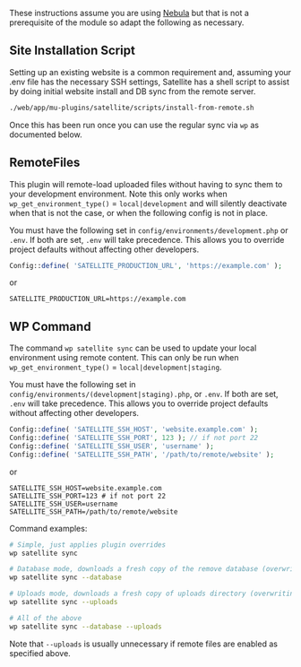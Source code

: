 These instructions assume you are using [Nebula](https://github.com/eighteen73/nebula) but that is not a prerequisite of the module so adapt the following as necessary.

## Site Installation Script

Setting up an existing website is a common requirement and, assuming your .env file has the necessary SSH settings, Satellite has a shell script to assist by doing initial website install and DB sync from the remote server.

```bash
./web/app/mu-plugins/satellite/scripts/install-from-remote.sh
```

Once this has been run once you can use the regular sync via `wp` as documented below.

## RemoteFiles

This plugin will remote-load uploaded files without having to sync them to your development environment. Note this only works when `wp_get_environment_type()` = `local|development` and will silently deactivate when that is not the case, or when the following config is not in place.

You must have the following set in `config/environments/development.php` or `.env`. If both are set, `.env` will take precedence. This allows you to override project defaults without affecting other developers.

```php
Config::define( 'SATELLITE_PRODUCTION_URL', 'https://example.com' );
```

or

```dotenv
SATELLITE_PRODUCTION_URL=https://example.com
```

## WP Command

The command `wp satellite sync` can be used to update your local environment using remote content. This can only be run when `wp_get_environment_type()` = `local|development|staging`.

You must have the following set in `config/environments/(development|staging).php`, or `.env`. If both are set, `.env` will take precedence. This allows you to override project defaults without affecting other developers.

```php
Config::define( 'SATELLITE_SSH_HOST', 'website.example.com' );
Config::define( 'SATELLITE_SSH_PORT', 123 ); // if not port 22
Config::define( 'SATELLITE_SSH_USER', 'username' );
Config::define( 'SATELLITE_SSH_PATH', '/path/to/remote/website' );
```

or

```dotenv
SATELLITE_SSH_HOST=website.example.com
SATELLITE_SSH_PORT=123 # if not port 22
SATELLITE_SSH_USER=username
SATELLITE_SSH_PATH=/path/to/remote/website
```

Command examples:

```bash
# Simple, just applies plugin overrides
wp satellite sync

# Database mode, downloads a fresh copy of the remove database (overwriting all local data) and applies plugin overrides
wp satellite sync --database

# Uploads mode, downloads a fresh copy of uploads directory (overwriting all local files) and applies plugin overrides
wp satellite sync --uploads

# All of the above
wp satellite sync --database --uploads
```

Note that `--uploads` is usually unnecessary if remote files are enabled as specified above.
